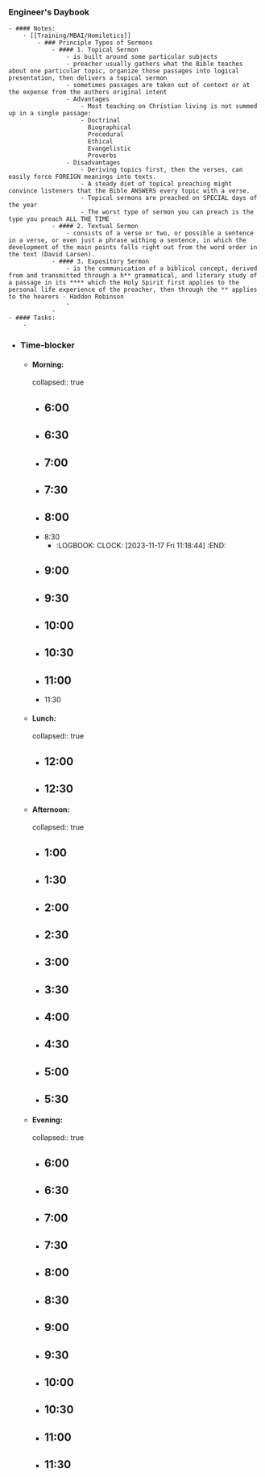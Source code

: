 ### Engineer's Daybook
	- #### Notes:
		- [[Training/MBAI/Homiletics]]
			- ### Principle Types of Sermons
				- #### 1. Topical Sermon
					- is built around some particular subjects
					- preacher usually gathers what the Bible teaches about one particular topic, organize those passages into logical presentation, then delivers a topical sermon
					- sometimes passages are taken out of context or at the expense from the authors original intent
					- Advantages
						- Most teaching on Christian living is not summed up in a single passage:
						- Doctrinal
						  Biographical
						  Procedural
						  Ethical
						  Evangelistic
						  Proverbs
					- Disadvantages
						- Deriving topics first, then the verses, can easily force FOREIGN meanings into texts.
						- A steady diet of topical preaching might convince listeners that the Bible ANSWERS every topic with a verse.
						- Topical sermons are preached on SPECIAL days of the year
						- The worst type of sermon you can preach is the type you preach ALL THE TIME
				- #### 2. Textual Sermon
					- consists of a verse or two, or possible a sentence in a verse, or even just a phrase withing a sentence, in which the development of the main points falls right out from the word order in the text (David Larsen).
				- #### 3. Expository Sermon
					- is the communication of a biblical concept, derived from and transmitted through a h** grammatical, and literary study of a passage in its **** which the Holy Spirit first applies to the personal life experience of the preacher, then through the ** applies to the hearers - Haddon Robinson
					-
				-
	- #### Tasks:
		-
- ### Time-blocker
	- #### Morning:
	  collapsed:: true
		- 6:00
			-
		- 6:30
			-
		- 7:00
			-
		- 7:30
			-
		- 8:00
			-
		- 8:30
			- :LOGBOOK:
			  CLOCK: [2023-11-17 Fri 11:18:44]
			  :END:
		- 9:00
			-
		- 9:30
			-
		- 10:00
			-
		- 10:30
			-
		- 11:00
			-
		- 11:30
	- #### Lunch:
	  collapsed:: true
		- 12:00
			-
		- 12:30
			-
	- #### Afternoon:
	  collapsed:: true
		- 1:00
			-
		- 1:30
			-
		- 2:00
			-
		- 2:30
			-
		- 3:00
			-
		- 3:30
			-
		- 4:00
			-
		- 4:30
			-
		- 5:00
			-
		- 5:30
			-
	- #### Evening:
	  collapsed:: true
		- 6:00
			-
		- 6:30
			-
		- 7:00
			-
		- 7:30
			-
		- 8:00
			-
		- 8:30
			-
		- 9:00
			-
		- 9:30
			-
		- 10:00
			-
		- 10:30
			-
		- 11:00
			-
		- 11:30
			-